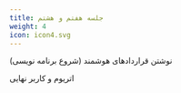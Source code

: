 ```yaml
---
title: جلسه هفتم و هشتم
weight: 4
icon: icon4.svg
---
```


 نوشتن قراردادهای هوشمند  (شروع برنامه نویسی)

  اتریوم و کاربر نهایی